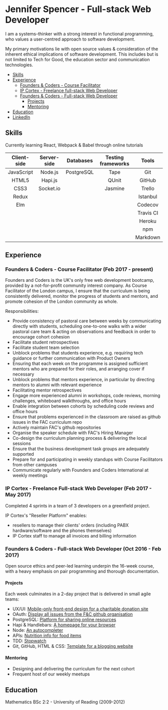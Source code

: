 # Jennifer Spencer - Full-stack Web Developer
I am a systems-thinker with a strong interest in functional programming, who values a user-centred approach to software development.

My primary motivations lie with open source values & consideration of the inherent ethical implications of software development. This includes but is not limited to Tech for Good, the education sector and communication technologies.

- [Skills](#skills)
- [Experience](#experience)
  - [Founders & Coders - Course Facilitator](#founders--coders---course-facilitator-feb-2017---present)
  - [IP Cortex - Freelance full-stack Web Developer](#ip-cortex---freelance-full-stack-web-developer-feb-2017---may-2017)
  - [Founders & Coders - Full-stack Web Developer](#founders--coders---full-stack-web-developer-oct-2016-feb-2017)
    - [Projects](#projects)
    - [Mentoring](#mentoring)
- [Education](#education)
- [LinkedIn](https://www.linkedin.com/in/jsms90/)

## Skills
Currently learning React, Webpack & Babel through online tutorials

| Client-side            | Server-side        | Databases     | Testing frameworks  | Tools                     |
|:----------------------:|:------------------:|:-------------:|:-------------------:|:-------------------------:|
| JavaScript             | Node.js            | PostgreSQL    | Tape                | Git                       |
| HTML5                  | Hapi.js            |               | QUnit               | GitHub                    |
| CSS3                   | Socket.io          |               | Jasmine             | Trello                    |
| Redux                  |                    |               |                     | Istanbul                  |
| Elm                    |                    |               |                     | Codecov                   |
|                        |                    |               |                     | Travis CI                 |
|                        |                    |               |                     | Heroku                    |
|                        |                    |               |                     | npm                       |
|                        |                    |               |                     | Markdown                  |

## Experience
### Founders & Coders - Course Facilitator (Feb 2017 - present)
Founders and Coders is the UK's only free web development bootcamp, provided by a not-for-profit community interest company. As Course Facilitator of the London campus, I ensure that the curriculum is being consistently delivered, monitor the progress of students and mentors, and promote cohesion of the London community as whole.

Responsibilities:
- Provide consistency of pastoral care between weeks by communicating directly with students, scheduling one-to-one walks with a wider pastoral care team & acting on observations and feedback in order to encourage cohort cohesion
- Facilitate student retrospectives
- Facilitate student team selection
- Unblock problems that students experience, e.g. requiring tech guidance or further communication with Product Owners
- Ensuring that each week on the programme is assigned sufficient mentors who are prepared for their roles, and arranging cover if necessary
- Unblock problems that mentors experience, in particular by directing mentors to alumni with relevant experience
- Facilitating mentor retrospectives
- Engage more experienced alumni in workshops, code reviews, morning challenges, whiteboard walkthroughs, and office hours
- Enable integration between cohorts by scheduling code reviews and office hours
- Ensure that problems experienced in the classroom are raised as github issues in the FAC curriculum repo
- Actively maintain FAC's github repositories
- Organise the speaker schedule with FAC's Hiring Manager
- Co-design the curriculum planning process & delivering the local sessions
- Ensure that the business development task groups are adequately supported
- Prepare for and participating in weekly standups with Course Facilitators from other campuses
- Communicate regularly with Founders and Coders International at weekly meetings

### IP Cortex - Freelance Full-stack Web Developer (Feb 2017 - May 2017)
Completed 4 sprints in a team of 3 developers on a greenfield project.

IP Cortex's "Reseller Platform" enables:
- resellers to manage their clients' orders (including PABX hardware/software and the phones themselves)
- IP Cortex staff to manage all invoices and billing information

### Founders & Coders - Full-stack Web Developer (Oct 2016 - Feb 2017)
Open source ethics and peer-led learning underpin the 16-week course, with a heavy emphasis on pair programming and thorough documentation.

#### Projects
Each week culminates in a 2-day project that is delivered in small agile teams:
- UX/UI: [Mobile-only front-end design for a charitable donation site](https://fac9.github.io/future-leaders/index.html)
- OAuth: [Display all issues from the F&C github organisation](https://github.com/seals-of-approval/dish-board/yhttps://github.com/seals-of-approval/dish-board/)
- PostgreSQL: [Platform for sharing online resources](https://github.com/foundersandcoders/resource-sharing)
- Hapi & Handlebars: [A homepage for your browser](https://github.com/fac-u/take-me-away)
- Node: [An autocompleter](https://github.com/fac-u/autocompleter/)
- APIs: [Nutrition info for food items](https://github.com/Cool-Computer-Club/nutrition-advice)
- TDD: [Stopwatch](https://github.com/Cool-Computer-Club/stop-watch-2)
- Git, GitHub, HTML & CSS: [Template for a blogging website](https://github.com/Cool-Computer-Club/blog)

#### Mentoring
- Designing and delivering the curriculum for the next cohort
- Frequent host of our weekly meetups

## Education
Mathematics BSc 2:2 - University of Reading (2009-2012)
